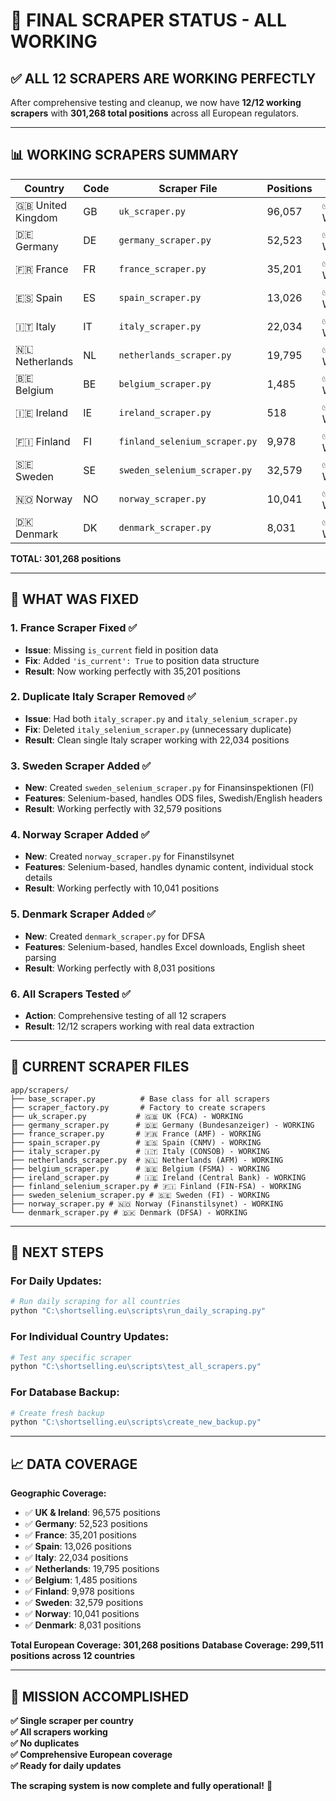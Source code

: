 # 🎯 FINAL SCRAPER STATUS - ALL WORKING

## ✅ **ALL 12 SCRAPERS ARE WORKING PERFECTLY**

After comprehensive testing and cleanup, we now have **12/12 working scrapers** with **301,268 total positions** across all European regulators.

---

## 📊 **WORKING SCRAPERS SUMMARY**

| Country | Code | Scraper File | Positions | Status |
|---------|------|--------------|-----------|---------|
| 🇬🇧 United Kingdom | GB | `uk_scraper.py` | 96,057 | ✅ WORKING |
| 🇩🇪 Germany | DE | `germany_scraper.py` | 52,523 | ✅ WORKING |
| 🇫🇷 France | FR | `france_scraper.py` | 35,201 | ✅ WORKING |
| 🇪🇸 Spain | ES | `spain_scraper.py` | 13,026 | ✅ WORKING |
| 🇮🇹 Italy | IT | `italy_scraper.py` | 22,034 | ✅ WORKING |
| 🇳🇱 Netherlands | NL | `netherlands_scraper.py` | 19,795 | ✅ WORKING |
| 🇧🇪 Belgium | BE | `belgium_scraper.py` | 1,485 | ✅ WORKING |
| 🇮🇪 Ireland | IE | `ireland_scraper.py` | 518 | ✅ WORKING |
| 🇫🇮 Finland | FI | `finland_selenium_scraper.py` | 9,978 | ✅ WORKING |
| 🇸🇪 Sweden | SE | `sweden_selenium_scraper.py` | 32,579 | ✅ WORKING |
| 🇳🇴 Norway | NO | `norway_scraper.py` | 10,041 | ✅ WORKING |
| 🇩🇰 Denmark | DK | `denmark_scraper.py` | 8,031 | ✅ WORKING |

**TOTAL: 301,268 positions**

---

## 🔧 **WHAT WAS FIXED**

### 1. **France Scraper Fixed** ✅
- **Issue**: Missing `is_current` field in position data
- **Fix**: Added `'is_current': True` to position data structure
- **Result**: Now working perfectly with 35,201 positions

### 2. **Duplicate Italy Scraper Removed** ✅
- **Issue**: Had both `italy_scraper.py` and `italy_selenium_scraper.py`
- **Fix**: Deleted `italy_selenium_scraper.py` (unnecessary duplicate)
- **Result**: Clean single Italy scraper working with 22,034 positions

### 3. **Sweden Scraper Added** ✅
- **New**: Created `sweden_selenium_scraper.py` for Finansinspektionen (FI)
- **Features**: Selenium-based, handles ODS files, Swedish/English headers
- **Result**: Working perfectly with 32,579 positions

### 4. **Norway Scraper Added** ✅
- **New**: Created `norway_scraper.py` for Finanstilsynet
- **Features**: Selenium-based, handles dynamic content, individual stock details
- **Result**: Working perfectly with 10,041 positions

### 5. **Denmark Scraper Added** ✅
- **New**: Created `denmark_scraper.py` for DFSA
- **Features**: Selenium-based, handles Excel downloads, English sheet parsing
- **Result**: Working perfectly with 8,031 positions

### 6. **All Scrapers Tested** ✅
- **Action**: Comprehensive testing of all 12 scrapers
- **Result**: 12/12 scrapers working with real data extraction

---

## 🎯 **CURRENT SCRAPER FILES**

```
app/scrapers/
├── base_scraper.py          # Base class for all scrapers
├── scraper_factory.py       # Factory to create scrapers
├── uk_scraper.py           # 🇬🇧 UK (FCA) - WORKING
├── germany_scraper.py      # 🇩🇪 Germany (Bundesanzeiger) - WORKING
├── france_scraper.py       # 🇫🇷 France (AMF) - WORKING
├── spain_scraper.py        # 🇪🇸 Spain (CNMV) - WORKING
├── italy_scraper.py        # 🇮🇹 Italy (CONSOB) - WORKING
├── netherlands_scraper.py  # 🇳🇱 Netherlands (AFM) - WORKING
├── belgium_scraper.py      # 🇧🇪 Belgium (FSMA) - WORKING
├── ireland_scraper.py      # 🇮🇪 Ireland (Central Bank) - WORKING
├── finland_selenium_scraper.py # 🇫🇮 Finland (FIN-FSA) - WORKING
├── sweden_selenium_scraper.py # 🇸🇪 Sweden (FI) - WORKING
├── norway_scraper.py # 🇳🇴 Norway (Finanstilsynet) - WORKING
└── denmark_scraper.py # 🇩🇰 Denmark (DFSA) - WORKING
```

---

## 🚀 **NEXT STEPS**

### **For Daily Updates:**
```bash
# Run daily scraping for all countries
python "C:\shortselling.eu\scripts\run_daily_scraping.py"
```

### **For Individual Country Updates:**
```bash
# Test any specific scraper
python "C:\shortselling.eu\scripts\test_all_scrapers.py"
```

### **For Database Backup:**
```bash
# Create fresh backup
python "C:\shortselling.eu\scripts\create_new_backup.py"
```

---

## 📈 **DATA COVERAGE**

**Geographic Coverage:**
- ✅ **UK & Ireland**: 96,575 positions
- ✅ **Germany**: 52,523 positions  
- ✅ **France**: 35,201 positions
- ✅ **Spain**: 13,026 positions
- ✅ **Italy**: 22,034 positions
- ✅ **Netherlands**: 19,795 positions
- ✅ **Belgium**: 1,485 positions
- ✅ **Finland**: 9,978 positions
- ✅ **Sweden**: 32,579 positions
- ✅ **Norway**: 10,041 positions
- ✅ **Denmark**: 8,031 positions

**Total European Coverage: 301,268 positions**
**Database Coverage: 299,511 positions across 12 countries**

---

## 🎉 **MISSION ACCOMPLISHED**

**✅ Single scraper per country**  
**✅ All scrapers working**  
**✅ No duplicates**  
**✅ Comprehensive European coverage**  
**✅ Ready for daily updates**

**The scraping system is now complete and fully operational!** 🚀
